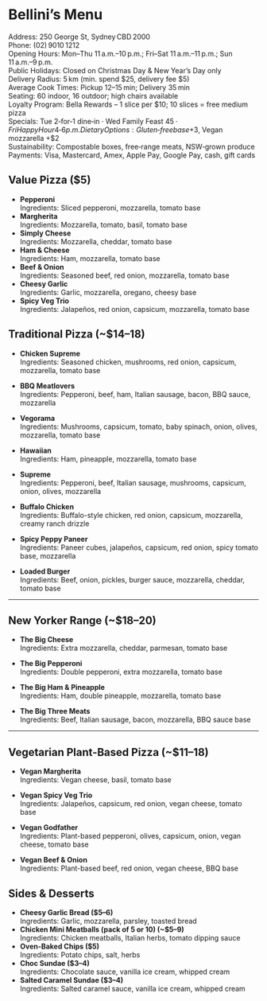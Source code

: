 # Bellini’s Menu 

Address: 250 George St, Sydney CBD 2000  
Phone: (02) 9010 1212  
Opening Hours: Mon–Thu 11 a.m.–10 p.m.; Fri–Sat 11 a.m.–11 p.m.; Sun 11 a.m.–9 p.m.  
Public Holidays: Closed on Christmas Day & New Year’s Day only  
Delivery Radius: 5 km (min. spend $25, delivery fee $5)  
Average Cook Times: Pickup 12–15 min; Delivery 35 min  
Seating: 60 indoor, 16 outdoor; high chairs available  
Loyalty Program: Bella Rewards – 1 slice per $10; 10 slices = free medium pizza  
Specials: Tue 2‑for‑1 dine‑in · Wed Family Feast $45 · Fri Happy Hour 4‑6 p.m.  
Dietary Options: Gluten‑free base +$3, Vegan mozzarella +$2  
Sustainability: Compostable boxes, free‑range meats, NSW‑grown produce  
Payments: Visa, Mastercard, Amex, Apple Pay, Google Pay, cash, gift cards 

## Value Pizza ($5)
- **Pepperoni**  
  Ingredients: Sliced pepperoni, mozzarella, tomato base
- **Margherita**  
  Ingredients: Mozzarella, tomato, basil, tomato base
- **Simply Cheese**  
  Ingredients: Mozzarella, cheddar, tomato base
- **Ham & Cheese**  
  Ingredients: Ham, mozzarella, tomato base
- **Beef & Onion**  
  Ingredients: Seasoned beef, red onion, mozzarella, tomato base
- **Cheesy Garlic**  
  Ingredients: Garlic, mozzarella, oregano, cheesy base
- **Spicy Veg Trio**  
  Ingredients: Jalapeños, red onion, capsicum, mozzarella, tomato base

## Traditional Pizza (~$14–18)

- **Chicken Supreme**  
  Ingredients: Seasoned chicken, mushrooms, red onion, capsicum, mozzarella, tomato base

- **BBQ Meatlovers**  
  Ingredients: Pepperoni, beef, ham, Italian sausage, bacon, BBQ sauce, mozzarella

- **Vegorama**  
  Ingredients: Mushrooms, capsicum, tomato, baby spinach, onion, olives, mozzarella, tomato base

- **Hawaiian**  
  Ingredients: Ham, pineapple, mozzarella, tomato base

- **Supreme**  
  Ingredients: Pepperoni, beef, Italian sausage, mushrooms, capsicum, onion, olives, mozzarella

- **Buffalo Chicken**  
  Ingredients: Buffalo-style chicken, red onion, capsicum, mozzarella, creamy ranch drizzle

- **Spicy Peppy Paneer**  
  Ingredients: Paneer cubes, jalapeños, capsicum, red onion, spicy tomato base, mozzarella

- **Loaded Burger**  
  Ingredients: Beef, onion, pickles, burger sauce, mozzarella, cheddar, tomato base

---

## New Yorker Range (~$18–20)

- **The Big Cheese**  
  Ingredients: Extra mozzarella, cheddar, parmesan, tomato base

- **The Big Pepperoni**  
  Ingredients: Double pepperoni, extra mozzarella, tomato base

- **The Big Ham & Pineapple**  
  Ingredients: Ham, double pineapple, mozzarella, tomato base

- **The Big Three Meats**  
  Ingredients: Beef, Italian sausage, bacon, mozzarella, BBQ sauce base

---

## Vegetarian Plant-Based Pizza (~$11–18)

- **Vegan Margherita**  
  Ingredients: Vegan cheese, basil, tomato base

- **Vegan Spicy Veg Trio**  
  Ingredients: Jalapeños, capsicum, red onion, vegan cheese, tomato base

- **Vegan Godfather**  
  Ingredients: Plant-based pepperoni, olives, capsicum, onion, vegan cheese, tomato base

- **Vegan Beef & Onion**  
  Ingredients: Plant-based beef, red onion, vegan cheese, BBQ base

## Sides & Desserts
- **Cheesy Garlic Bread ($5–6)**  
  Ingredients: Garlic, mozzarella, parsley, toasted bread
- **Chicken Mini Meatballs (pack of 5 or 10) (~$5–9)**  
  Ingredients: Chicken meatballs, Italian herbs, tomato dipping sauce
- **Oven‑Baked Chips ($5)**  
  Ingredients: Potato chips, salt, herbs
- **Choc Sundae ($3–4)**  
  Ingredients: Chocolate sauce, vanilla ice cream, whipped cream
- **Salted Caramel Sundae ($3–4)**  
  Ingredients: Salted caramel sauce, vanilla ice cream, whipped cream



